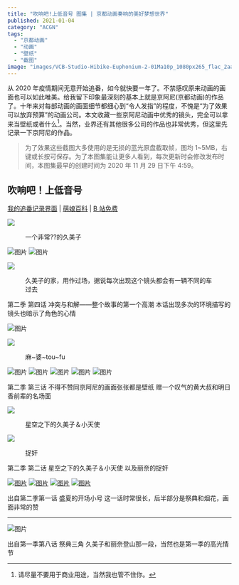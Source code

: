 ```yaml
---
title: "吹响吧!上低音号 图集 | 京都动画奏响的美好梦想世界"
published: 2021-01-04
category: "ACGN"
tags:
  - "京都动画"
  - "动画"
  - "壁纸"
  - "截图"
image: "images/VCB-Studio-Hibike-Euphonium-2-01Ma10p_1080px265_flac_2aac.mkv_20201128_194139.964-tuya.png"
---
```


从 2020 年疫情期间无意开始追番，如今就快要一年了。不禁感叹原来动画的画面也可以如此唯美。给我留下印象最深刻的基本上就是京阿尼(京都动画)的作品了。十年来对每部动画的画面细节都细心到“令人发指”的程度，不愧是“为了效果可以放弃预算”的动画公司。本文收藏一些京阿尼动画中优秀的镜头，完全可以拿来当壁纸或者什么[^1]。当然，业界还有其他很多公司的作品也非常优秀，但这里先记录一下京阿尼的作品。

[^1]: 请尽量不要用于商业用途，当然我也管不住你。

> 为了效果这些截图大多使用的是无损的蓝光原盘截取帧，图均 1~5MB，右键或长按可保存。为了本图集能让更多人看到，每次更新时会修改发布时间，本图集最早的创建时间为 2020 年 11 月 29 日下午 4:59。

## 吹响吧！上低音号

[我的追番记录界面](https://magma.ink/fan/#sound!) | [萌娘百科](https://zh.moegirl.org.cn/%E5%90%B9%E5%93%8D!%E4%B8%8A%E4%BD%8E%E9%9F%B3%E5%8F%B7#%E5%8A%A8%E7%94%BB%E7%89%88) | [B 站免费](https://www.bilibili.com/bangumi/play/ep28919)

![](images/VCB-Studio-Hibike_-Euphonium-2-04Ma10p_1080px265_flac_2aac.mkv_20201226_231209.951-1-1.png)

<figure>
  <figcaption>一个非常??的久美子</figcaption>
</figure>

![图片](images/VCB-Studio-Hibike_-Euphonium-2-04Ma10p_1080px265_flac_2aac.mkv_20201226_225028.559.png)
![图片](images/VCB-Studio-Hibike_-Euphonium-2-04Ma10p_1080px265_flac_2aac.mkv_20201226_231142.376.png)

![](images/VCB-Studio-Hibike_-Euphonium-2-04Ma10p_1080px265_flac_2aac.mkv_20201226_224841.057-1.png)

<figure>
  <figcaption>久美子的家，用作过场，据说每次出现这个镜头都会有一辆不同的车过去</figcaption>
</figure>

第二季 第四话 冲突与和解——整个故事的第一个高潮 本话出现多次的环境描写的镜头也暗示了角色的心情

![图片](images/VCB-Studio-Hibike_-Euphonium-2-03Ma10p_1080px265_flac_2aac.mkv_20201226_222157.454.png)

![](images/VCB-Studio-Hibike_-Euphonium-2-03Ma10p_1080px265_flac_2aac.mkv_20201226_222450.030.png)

<figure>
  <figcaption>麻~婆~tou~fu</figcaption>
</figure>

![图片](images/VCB-Studio-Hibike_-Euphonium-2-03Ma10p_1080px265_flac_2aac.mkv_20201226_222658.932.png)
![图片](images/VCB-Studio-Hibike_-Euphonium-2-03Ma10p_1080px265_flac_2aac.mkv_20201226_222932.382.png)
![图片](images/VCB-Studio-Hibike_-Euphonium-2-03Ma10p_1080px265_flac_2aac.mkv_20201226_224307.785.png)
![图片](images/VCB-Studio-Hibike_-Euphonium-2-03Ma10p_1080px265_flac_2aac.mkv_20201226_224339.106.png)
![图片](images/VCB-Studio-Hibike_-Euphonium-2-03Ma10p_1080px265_flac_2aac.mkv_20201226_224239.660.png)

第二季 第三话 不得不赞同京阿尼的画面张张都是壁纸 赠一个叹气的黄大叔和明日香前辈的名场面

![](images/VCB-Studio-Hibike_-Euphonium-2-02Ma10p_1080px265_flac_2aac.mkv_20201226_221957.529.png)

<figure>
  <figcaption>星空之下的久美子＆小天使</figcaption>
</figure>

![](images/VCB-Studio-Hibike_-Euphonium-2-02Ma10p_1080px265_flac_2aac.mkv_20201226_222037.691.png)

<figure>
  <figcaption>捉奸</figcaption>
</figure>

第二季 第二话 星空之下的久美子＆小天使 以及丽奈的捉奸

[![图片](images/VCB-Studio-Hibike-Euphonium-2-01Ma10p_1080px265_flac_2aac.mkv_20201128_194059.570-1.png)](https://magma.ink/wp-content/uploads/2020/11/VCB-Studio-Hibike-Euphonium-2-01Ma10p_1080px265_flac_2aac.mkv_20201128_194059.570-1.png)
[![图片](images/VCB-Studio-Hibike-Euphonium-2-01Ma10p_1080px265_flac_2aac.mkv_20201128_194316.627.png)](https://magma.ink/wp-content/uploads/2020/11/VCB-Studio-Hibike-Euphonium-2-01Ma10p_1080px265_flac_2aac.mkv_20201128_194316.627.png)
[![图片](images/VCB-Studio-Hibike-Euphonium-2-01Ma10p_1080px265_flac_2aac.mkv_20201128_194259.010-1.png)](https://magma.ink/wp-content/uploads/2020/11/VCB-Studio-Hibike-Euphonium-2-01Ma10p_1080px265_flac_2aac.mkv_20201128_194259.010-1.png)
[![图片](images/VCB-Studio-Hibike-Euphonium-2-01Ma10p_1080px265_flac_2aac.mkv_20201128_194139.964.png)](https://magma.ink/wp-content/uploads/2020/11/VCB-Studio-Hibike-Euphonium-2-01Ma10p_1080px265_flac_2aac.mkv_20201128_194139.964.png)

出自第二季第一话 盛夏的开场小号 这一话时常很长，后半部分是祭典和烟花，画面非常的赞

---

![图片](images/1吹响吧！上低音号-第8话-祭典三角-@21-36.00-1606559952014.png)

出自第一季第八话 祭典三角 久美子和丽奈登山那一段，当然也是第一季的高光情节
